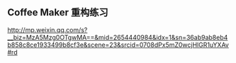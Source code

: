## Coffee Maker 重构练习
http://mp.weixin.qq.com/s?__biz=MzA5Mzg0OTgwMA==&mid=2654440984&idx=1&sn=36ab9ab8eb4b858c8ce1933499b8cf3e&scene=23&srcid=0708dPx5mZ0wcjHlGR1uYXAv#rd
